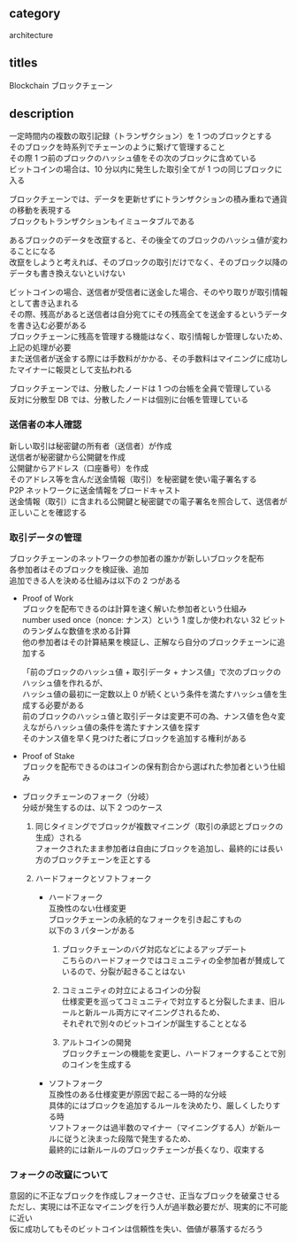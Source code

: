## category

architecture

## titles

Blockchain
ブロックチェーン

## description

一定時間内の複数の取引記録（トランザクション）を 1 つのブロックとする  
そのブロックを時系列でチェーンのように繋げて管理すること  
その際 1 つ前のブロックのハッシュ値をその次のブロックに含めている  
ビットコインの場合は、10 分以内に発生した取引全てが 1 つの同じブロックに入る

ブロックチェーンでは、データを更新せずにトランザクションの積み重ねで通貨の移動を表現する  
ブロックもトランザクションもイミュータブルである

あるブロックのデータを改竄すると、その後全てのブロックのハッシュ値が変わることになる  
改竄をしようと考えれば、そのブロックの取引だけでなく、そのブロック以降のデータも書き換えないといけない

ビットコインの場合、送信者が受信者に送金した場合、そのやり取りが取引情報として書き込まれる  
その際、残高があると送信者は自分宛てにその残高全てを送金するというデータを書き込む必要がある  
ブロックチェーンに残高を管理する機能はなく、取引情報しか管理しないため、上記の処理が必要  
また送信者が送金する際には手数料がかかる、その手数料はマイニングに成功したマイナーに報奨として支払われる

ブロックチェーンでは、分散したノードは 1 つの台帳を全員で管理している  
反対に分散型 DB では、分散したノードは個別に台帳を管理している

### 送信者の本人確認

新しい取引は秘密鍵の所有者（送信者）が作成  
送信者が秘密鍵から公開鍵を作成  
公開鍵からアドレス（口座番号）を作成  
そのアドレス等を含んだ送金情報（取引）を秘密鍵を使い電子署名する  
P2P ネットワークに送金情報をブロードキャスト  
送金情報（取引）に含まれる公開鍵と秘密鍵での電子署名を照合して、送信者が正しいことを確認する

### 取引データの管理

ブロックチェーンのネットワークの参加者の誰かが新しいブロックを配布  
各参加者はそのブロックを検証後、追加  
追加できる人を決める仕組みは以下の 2 つがある

- Proof of Work  
  ブロックを配布できるのは計算を速く解いた参加者という仕組み  
  number used once（nonce: ナンス）という 1 度しか使われない 32 ビットのランダムな数値を求める計算  
  他の参加者はその計算結果を検証し、正解なら自分のブロックチェーンに追加する

  「前のブロックのハッシュ値 + 取引データ + ナンス値」で次のブロックのハッシュ値を作れるが、  
  ハッシュ値の最初に一定数以上 0 が続くという条件を満たすハッシュ値を生成する必要がある  
  前のブロックのハッシュ値と取引データは変更不可の為、ナンス値を色々変えながらハッシュ値の条件を満たすナンス値を探す  
  そのナンス値を早く見つけた者にブロックを追加する権利がある

- Proof of Stake  
  ブロックを配布できるのはコインの保有割合から選ばれた参加者という仕組み

- ブロックチェーンのフォーク（分岐）  
   分岐が発生するのは、以下 2 つのケース

  1.  同じタイミングでブロックが複数マイニング（取引の承認とブロックの生成）される  
      フォークされたまま参加者は自由にブロックを追加し、最終的には長い方のブロックチェーンを正とする

  1.  ハードフォークとソフトフォーク

      - ハードフォーク  
        互換性のない仕様変更  
        ブロックチェーンの永続的なフォークを引き起こすもの  
        以下の 3 パターンがある

        1.  ブロックチェーンのバグ対応などによるアップデート  
            こちらのハードフォークではコミュニティの全参加者が賛成しているので、分裂が起きることはない

        1.  コミュニティの対立によるコインの分裂  
            仕様変更を巡ってコミュニティで対立すると分裂したまま、旧ルールと新ルール両方にマイニングされるため、  
            それぞれで別々のビットコインが誕生することとなる

        1.  アルトコインの開発  
            ブロックチェーンの機能を変更し、ハードフォークすることで別のコインを生成する

      - ソフトフォーク  
        互換性のある仕様変更が原因で起こる一時的な分岐  
        具体的にはブロックを追加するルールを決めたり、厳しくしたりする時  
        ソフトフォークは過半数のマイナー（マイニングする人）が新ルールに従うと決まった段階で発生するため、  
        最終的には新ルールのブロックチェーンが長くなり、収束する

### フォークの改竄について

意図的に不正なブロックを作成しフォークさせ、正当なブロックを破棄させる  
ただし、実現には不正なマイニングを行う人が過半数必要だが、現実的に不可能に近い  
仮に成功してもそのビットコインは信頼性を失い、価値が暴落するだろう
